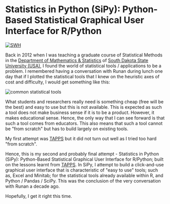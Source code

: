 # Statistics in Python (SiPy): Python-Based Statistical Graphical User Interface for R/Python

[![SWH](https://archive.softwareheritage.org/badge/origin/https://github.com/mauriceling/sipy/)](https://archive.softwareheritage.org/browse/origin/directory/?origin_url=https://github.com/mauriceling/sipy/)

Back in 2012 when I was teaching a graduate course of Statistical Methods in the [Department of Mathematics & Statistics](https://www.sdstate.edu/mathematics-statistics) of [South Dakota State University (USA)](https://www.sdstate.edu/), I found the world of statistical tools / applications to be a problem. I remembered having a conversation with Runan during lunch one day that if I plotted the statistical tools that I knew on the heuristic axes of cost and difficulty, I would get something like this:

![common statistical tools](https://github.com/mauriceling/sipy/blob/main/images/common_statistical_tools.jpg)

What students and researchers really need is something cheap (free will be the best) and easy to use but this is not available. This is expected as such a tool does not make business sense if it is to be a product. However, it makes educational sense. Hence, the only way that I can see forward is that such a tool comes from educators. This also means that such a tool cannot be "from scratch" but has to build largely on existing tools.

My first attempt was [TAPPS](https://github.com/mauriceling/tapps) but it did not turn out well as I tried too hard "from scratch".

Hence, this is my second and probably final attempt - Statistics in Python (SiPy): Python-Based Statistical Graphical User Interface for R/Python; built on the lessons learnt from [TAPPS](https://github.com/mauriceling/tapps). In SiPy, I attempt to build a click-and-use graphical user interface that is characteristic of "easy to use" tools; such as, Excel and Minitab; for the statistical tools already available within R, and Python / Pandas / SciPy. This was the conclusion of the very conversation with Runan a decade ago.

Hopefully, I get it right this time.
